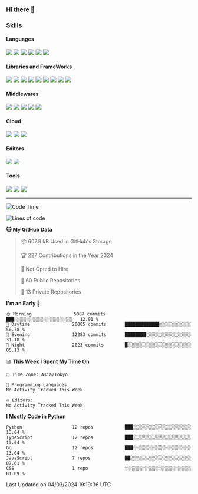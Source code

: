 ### Hi there 👋
### Skills
<!-- Badge Template: <img src="https://img.shields.io/badge/-<LabeltoShow>-<IconsColorCode>?style=flat&logo=<IconsName>&logoColor=white"/>  -->
#### Languages
<p>
<img src="https://img.shields.io/badge/-Python-3776AB?style=flat&logo=Python&logoColor=white"/>
<img src="https://img.shields.io/badge/-Go-00ADD8?style=flat&logo=Go&logoColor=white">
<img src="https://img.shields.io/badge/-JavaScript-F7DF1E?style=flat&logo=JavaScript&logoColor=black"/>
<img src="https://img.shields.io/badge/-TypeScript-007ACC?style=flat&logo=TypeScript&logoColor=white"/>
<img src="https://img.shields.io/badge/-HTML5-E34F26?style=flat&logo=HTML5&logoColor=white"/>
<img src="https://img.shields.io/badge/-CSS3-1572B6?style=flat&logo=CSS3&logoColor=white"/>
</p>

#### Libraries and FrameWorks
<p>
<img src="https://img.shields.io/badge/-PyTorch-EE4C2C?style=flat&logo=PyTorch&logoColor=white"/>
<img src="https://img.shields.io/badge/-pandas-150458?style=flat&logo=pandas&logoColor=white"/>
<img src="https://img.shields.io/badge/-Flask-000000?style=flat&logo=Flask&logoColor=white"/>
<img src="https://img.shields.io/badge/-FastAPI-009688?style=flat&logo=FastAPI&logoColor=white"/>
<img src="https://img.shields.io/badge/-Django-092E20?style=flat&logo=Django&logoColor=white"/>
<img src="https://img.shields.io/badge/-Vue.js-42B883?style=flat&logo=Vue.js&logoColor=white"/>
<img src="https://img.shields.io/badge/-Nuxt.js-00C58E?style=flat&logo=Vue.js&logoColor=white"/>
<img src="https://img.shields.io/badge/-React.js-61DAFB?style=flat&logo=React&logoColor=white"/>
<img src="https://img.shields.io/badge/-Next.js-000000?style=flat&logo=Next.js&logoColor=white"/>
</p>

#### Middlewares
<p>
<img src="https://img.shields.io/badge/-Nginx-269539?style=flat&logo=Nginx&logoColor=white"/>
<img src="https://img.shields.io/badge/-Docker-2496ED?style=flat&logo=Docker&logoColor=white"/>
<img src="https://img.shields.io/badge/-Kubernetes-326CE5?style=flat&logo=Kubernetes&logoColor=white"/>
<img src="https://img.shields.io/badge/-MySQL-4479A1?style=flat&logo=MySQL&logoColor=white"/>
<img src="https://img.shields.io/badge/-PostgreSQL-336791?style=flat&logo=PostgreSQL&logoColor=white"/>
</p>

#### Cloud
<p>
<img src="https://img.shields.io/badge/-Google%20Cloud-4285F4?style=flat&logo=Google%20Cloud&logoColor=white"/>
<img src="https://img.shields.io/badge/-Amazon%20AWS-232F3E?style=flat&logo=Amazon%20AWS&logoColor=white"/>
<img src="https://img.shields.io/badge/-Azure-0089D6?style=flat&logo=Microsoft%20Azure&logoColor=white"/>
</p>

#### Editors
<p>
<img src="https://img.shields.io/badge/-Visual%20Studio%20Code-007ACC?style=flat&logo=Visual%20Studio%20Code&logoColor=white"/>
<img src="https://img.shields.io/badge/-Vim-019733?style=flat&logo=Vim&logoColor=white"/>
</p>

#### Tools
<p>
<img src="https://img.shields.io/badge/-Git-F44D27?style=flat&logo=Git&logoColor=white"/>
<img src="https://img.shields.io/badge/-Github-181717?style=flat&logo=GitHub&logoColor=white"/>
<img src="https://img.shields.io/badge/-GitHub%20Actions-2088FF?style=flat&logo=GitHub%20Actions&logoColor=white"/>
</p>

<!--
**dychi/dychi** is a ✨ _special_ ✨ repository because its `README.md` (this file) appears on your GitHub profile.

Here are some ideas to get you started:

- 🔭 I’m currently working on ...
- 🌱 I’m currently learning ...
- 👯 I’m looking to collaborate on ...
- 🤔 I’m looking for help with ...
- 💬 Ask me about ...
- 📫 How to reach me: ...
- 😄 Pronouns: ...
- ⚡ Fun fact: ...
-->
---
<!--START_SECTION:waka-->
![Code Time](http://img.shields.io/badge/Code%20Time-2%2C326%20hrs%2044%20mins-blue)

![Lines of code](https://img.shields.io/badge/From%20Hello%20World%20I%27ve%20Written-51.6%20million%20lines%20of%20code-blue)

**🐱 My GitHub Data** 

> 📦 607.9 kB Used in GitHub's Storage 
 > 
> 🏆 227 Contributions in the Year 2024
 > 
> 🚫 Not Opted to Hire
 > 
> 📜 60 Public Repositories 
 > 
> 🔑 13 Private Repositories 
 > 
**I'm an Early 🐤** 

```text
🌞 Morning                5087 commits        ███░░░░░░░░░░░░░░░░░░░░░░   12.91 % 
🌆 Daytime                20005 commits       █████████████░░░░░░░░░░░░   50.78 % 
🌃 Evening                12283 commits       ████████░░░░░░░░░░░░░░░░░   31.18 % 
🌙 Night                  2023 commits        █░░░░░░░░░░░░░░░░░░░░░░░░   05.13 % 
```


📊 **This Week I Spent My Time On** 

```text
🕑︎ Time Zone: Asia/Tokyo

💬 Programming Languages: 
No Activity Tracked This Week

🔥 Editors: 
No Activity Tracked This Week
```

**I Mostly Code in Python** 

```text
Python                   12 repos            ███░░░░░░░░░░░░░░░░░░░░░░   13.04 % 
TypeScript               12 repos            ███░░░░░░░░░░░░░░░░░░░░░░   13.04 % 
Go                       12 repos            ███░░░░░░░░░░░░░░░░░░░░░░   13.04 % 
JavaScript               7 repos             ██░░░░░░░░░░░░░░░░░░░░░░░   07.61 % 
CSS                      1 repo              ░░░░░░░░░░░░░░░░░░░░░░░░░   01.09 % 
```




 Last Updated on 04/03/2024 19:19:36 UTC
<!--END_SECTION:waka-->
